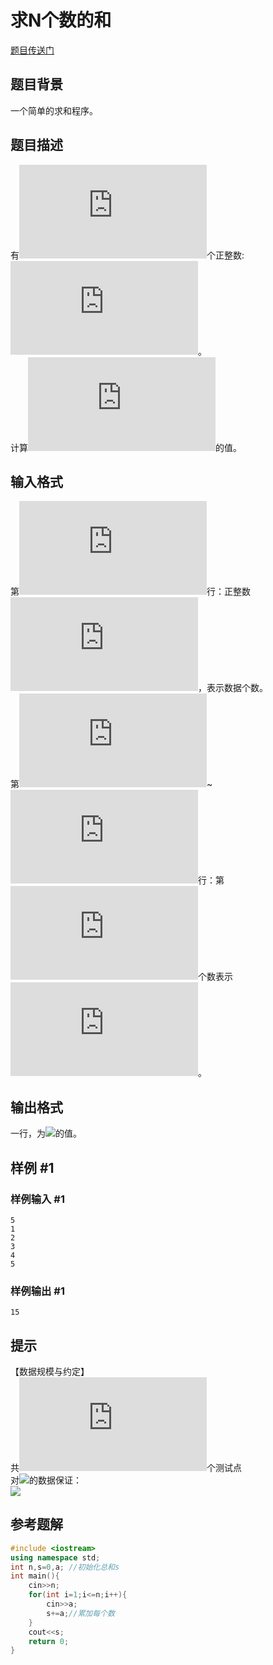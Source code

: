 # 求N个数的和
[题目传送门](https://www.luogu.com.cn/problem/U196162)
## 题目背景

一个简单的求和程序。

## 题目描述

有![](http://latex.codecogs.com/gif.latex?N)个正整数:![](http://latex.codecogs.com/gif.latex?a_1,a_2,a_3,...,a_N)。  
计算![](http://latex.codecogs.com/gif.latex?a_1+a_2+...+a_N)的值。

## 输入格式

第![](http://latex.codecogs.com/gif.latex?1)行：正整数![](http://latex.codecogs.com/gif.latex?N)，表示数据个数。  
第![](http://latex.codecogs.com/gif.latex?2)~![](http://latex.codecogs.com/gif.latex?N+1)行：第![](http://latex.codecogs.com/gif.latex?i)个数表示![](http://latex.codecogs.com/gif.latex?a_i)。

## 输出格式

一行，为![](http://latex.codecogs.com/gif.latex?a_1+a_2+\ldots+a_N)的值。

## 样例 #1

### 样例输入 #1

```
5
1
2
3
4
5
```

### 样例输出 #1

```
15
```

## 提示

【数据规模与约定】  
共![](http://latex.codecogs.com/gif.latex?5)个测试点  
对![](http://latex.codecogs.com/gif.latex?100\%)的数据保证：  
![](http://latex.codecogs.com/gif.latex?2<=N<=100,0<a_i<10^5)
## 参考题解
```cpp
#include <iostream>
using namespace std;
int n,s=0,a; //初始化总和s
int main(){
    cin>>n;
    for(int i=1;i<=n;i++){
        cin>>a;
        s+=a;//累加每个数
    }
    cout<<s;
    return 0;
} 
```
